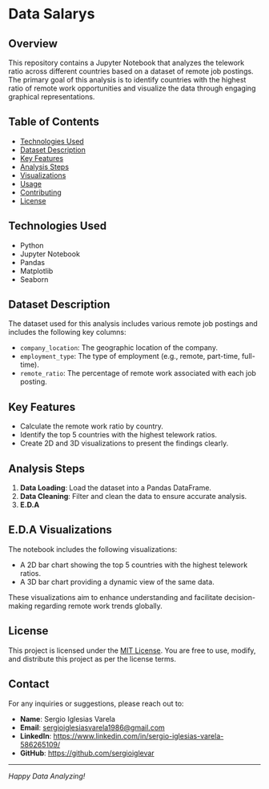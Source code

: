 # Data Salarys

## Overview

This repository contains a Jupyter Notebook that analyzes the telework ratio across different countries based on a dataset of remote job postings. The primary goal of this analysis is to identify countries with the highest ratio of remote work opportunities and visualize the data through engaging graphical representations.

## Table of Contents

- [Technologies Used](#technologies-used)
- [Dataset Description](#dataset-description)
- [Key Features](#key-features)
- [Analysis Steps](#analysis-steps)
- [Visualizations](#visualizations)
- [Usage](#usage)
- [Contributing](#contributing)
- [License](#license)

## Technologies Used

- Python
- Jupyter Notebook
- Pandas
- Matplotlib
- Seaborn

## Dataset Description

The dataset used for this analysis includes various remote job postings and includes the following key columns:

- `company_location`: The geographic location of the company.
- `employment_type`: The type of employment (e.g., remote, part-time, full-time).
- `remote_ratio`: The percentage of remote work associated with each job posting.

## Key Features

- Calculate the remote work ratio by country.
- Identify the top 5 countries with the highest telework ratios.
- Create 2D and 3D visualizations to present the findings clearly.

## Analysis Steps

1. **Data Loading**: Load the dataset into a Pandas DataFrame.
2. **Data Cleaning**: Filter and clean the data to ensure accurate analysis.
3. **E.D.A**

## E.D.A Visualizations

The notebook includes the following visualizations:

- A 2D bar chart showing the top 5 countries with the highest telework ratios.
- A 3D bar chart providing a dynamic view of the same data.

These visualizations aim to enhance understanding and facilitate decision-making regarding remote work trends globally.

## License

This project is licensed under the [MIT License](LICENSE). You are free to use, modify, and distribute this project as per the license terms.

## Contact

For any inquiries or suggestions, please reach out to:

- **Name**: Sergio Iglesias Varela
- **Email**: sergioiglesiasvarela1986@gmail.com
- **LinkedIn**: https://www.linkedin.com/in/sergio-iglesias-varela-586265109/
- **GitHub**: https://github.com/sergioiglevar

---

*Happy Data Analyzing!*